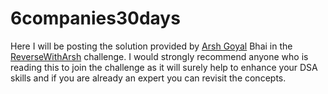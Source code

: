 # 6companies30days

Here I will be posting the solution provided by [Arsh Goyal](https://twitter.com/arsh_goyal) Bhai in the [ReverseWithArsh](https://docs.google.com/document/d/e/2PACX-1vRgrSl5zCl8P92F0qNuJyDF9v8aqfNd1UB9fQWTb-_aohzhPbZ0GOVbXvfnGHgzbWWdkf9gr7ZgM0lj/pub) challenge. 
I would strongly recommend anyone who is reading this to join the challenge as it will surely help to enhance your DSA skills and if you are already an expert you can revisit the concepts. 
